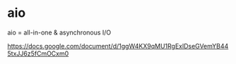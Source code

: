 # aio
aio = all-in-one & asynchronous I/O

https://docs.google.com/document/d/1ggW4KX9qMU1RgExlDseGVemYB445txJJ6z5fCmOCxm0

